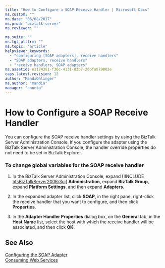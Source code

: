 ```yaml
---
title: "How to Configure a SOAP Receive Handler | Microsoft Docs"
ms.custom: ""
ms.date: "06/08/2017"
ms.prod: "biztalk-server"
ms.reviewer: ""

ms.suite: ""
ms.tgt_pltfrm: ""
ms.topic: "article"
helpviewer_keywords: 
  - "configuring [SOAP adapters], receive handlers"
  - "SOAP adapters, receive handlers"
  - "receive handlers, SOAP adapters"
ms.assetid: e1174381-f36c-4131-83b7-26bfa879802e
caps.latest.revision: 12
author: "MandiOhlinger"
ms.author: "mandia"
manager: "anneta"
---
```

# How to Configure a SOAP Receive Handler
You can configure the SOAP receive handler settings by using the BizTalk Server Administration Console. If you configure the adapter using the BizTalk Server Administration Console, the handler override properties do not need to be set in BizTalk Explorer.  
  
### To change global variables for the SOAP receive handler  
  
1. In the BizTalk Server Administration Console, expand [!INCLUDE [btsBizTalkServer2006r3ui](../includes/btsbiztalkserver2006r3ui-md.md)] <strong>Administration</strong>, expand <strong>BizTalk Group</strong>, expand <strong>Platform Settings</strong>, and then expand <strong>Adapters</strong>.  
  
2. In the expanded adapter list, click **SOAP**, in the right pane, right-click the receive handler that you want to configure, and then click **Properties**.  
  
3. In the **Adapter Handler Properties** dialog box, on the **General** tab, in the **Host Name** list, select the host with which the receive handler will be associated, and then click **OK**.  
  
## See Also  
 [Configuring the SOAP Adapter](../core/configuring-the-soap-adapter.md)   
 [Consuming Web Services](../core/consuming-web-services.md)
